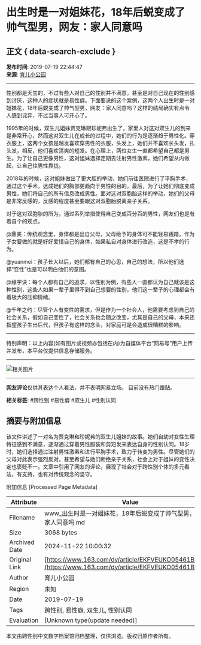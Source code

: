 # 出生时是一对姐妹花，18年后蜕变成了帅气型男，网友：家人同意吗

## 正文 { data-search-exclude }


**发布时间**: 2019-07-19 22:44:47  
**来源**: [育儿小公园](https://www.163.com/dy/media/T1533202177051.html)  

---

性别都是天生的，不过有些人对自己的性别并不满意，甚至是对自己现在的性别感到讨厌，这种人的症状就是易性癖。下面要说的这个案例，这两个人出生时是一对姐妹花，18年后蜕变成了帅气型男，网友：家人同意吗？这样的结局确实有点令人感到诧异，不过当事人可开心了。

1995年的时候，双生儿姐妹贾克琳跟珍妮弗出生了，家里人对这对双生儿的到来是非常开心，然而这对双生儿在成长的过程中，她们的行为是逐渐趋于男性化。穿衣服上，这两个女孩是越发喜欢穿男性的衣服，头发上，她们并不喜欢长头发，扎头发，相反，他们喜欢清爽的短发。在心理上，两位女生一直都希望自己都是男生。为了让自己更像男性，这对姐妹选择定期去注射男性激素，她们希望从内做起，让自己往男性靠拢。

2018年的时候，这对姐妹做出了更大胆的举动，她们前往医院进行了平胸手术，通过这个手术，达成她们的胸部更趋向于男性的目的，最后，为了让她们彻底变成男性，她们将自己的所有信息改成男性。面对这对双胞胎这样的举动，她们的父母是非常反感的，反感的程度甚至要跟这对双胞胎脱离亲子关系。

对于这对双胞胎的所为，通过系列举措使得自己变成百分百的男性，网友们也是有着自个的观点。

@鼎美：传统观念里，身体都是出自父母，父母给予的身体可不能轻易践踏。作为子女要做的就是好好爱惜自己的身体，如果私自对身体进行改造，这是不孝的行为。

@yuanmei：孩子长大以后，她们都有自己的心思，自己的想法，所以他们选择“变性”也是可以明白他们的意图。

@缘字诀：每个人都有自己的追求，以性别为例，有些人一直都认为自己就该是这种性别，这些人如果一辈子里得不到自己想要的性别，他们这一辈子的心理都会有着极大的压抑情绪。

@千年之约：尽管个人有变性的需求，但是作为一个社会人，他需要考虑到自己的社会关系，假如自己变性了，社会关系也会随之改变，尤其是自己的父母，本来还指望孩子生出后代，但孩子有这样的念头，对家庭可是会造成很糟糕的影响。

---

特别声明：以上内容(如有图片或视频亦包括在内)为自媒体平台“网易号”用户上传并发布，本平台仅提供信息存储服务。

---

![相关图片](http://cms-bucket.nosdn.127.net/d372c247f36f409280ddd8cfc1d09f7e20161223114104.jpg)

---

**网友评论**仅供其表达个人看法，并不表明网易立场。 
目前没有热门跟贴。  

**相关标签**: #跨性别 #易性癖 #双生儿 #性别认同

## 摘要与附加信息

<!-- tcd_abstract -->
该文件讲述了一对名为贾克琳和珍妮弗的双生儿姐妹的故事。她们自幼对女性生理特征感到不满意，逐渐通过穿着男性服装和剪短发来表达自身的性别认同。18岁时，她们选择通过注射男性激素和进行平胸手术，致力于转变为男性。尽管她们的父母对此表示强烈反对，甚至希望与她们断绝亲子关系，社会上对于姐妹的变性决定也褒贬不一。文章中引用了网友的评论，展现了社会对于跨性别个体的多元看法，有支持，也有对传统观念的坚守。
<!-- tcd_abstract_end -->

附加信息 [Processed Page Metadata]

| Attribute       | Value                                  |
|-----------------|----------------------------------------|
| Filename        | www_出生时是一对姐妹花，18年后蜕变成了帅气型男，网友：家人同意吗.md                             |
| Size            | 3068 bytes                           |
| Archived Date   | 2024-11-22 10:00:32                             |
| Original Link   | [https://www.163.com/dy/article/EKFVEUKO05461BSI.html](https://www.163.com/dy/article/EKFVEUKO05461BSI.html)                       |
| Author          | 育儿小公园                               |
| Region          | 未知                               |
| Date            | 2019-07-19                                 |
| Tags            | 跨性别, 易性癖, 双生儿, 性别认同                                 |
| Evaluation            | [Unknown type(update needed)]                                 |
<!-- tcd_table_end -->

本文由跨性别中文数字档案馆归档整理，仅供浏览。版权归原作者所有。
